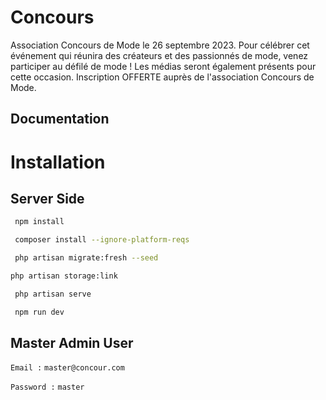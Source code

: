 # Concours

Association Concours de Mode le 26 septembre 2023. Pour célébrer cet événement qui réunira des créateurs et des passionnés de mode, venez participer au défilé de mode ! Les médias seront également présents pour cette occasion. Inscription OFFERTE auprès de l'association Concours de Mode.

## Documentation

# Installation

## Server Side

```bash
 npm install
```

```bash
 composer install --ignore-platform-reqs
```

```bash
 php artisan migrate:fresh --seed
```

```bash
php artisan storage:link
```

```bash
 php artisan serve
```

```bash
 npm run dev
```

## Master Admin User

`Email :` `master@concour.com`

`Password :` `master`
